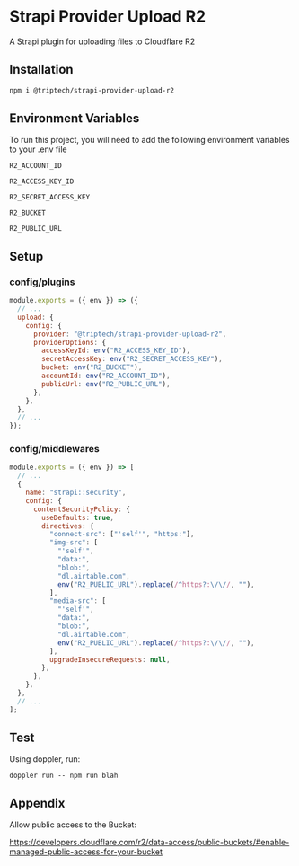 # Strapi Provider Upload R2

A Strapi plugin for uploading files to Cloudflare R2

## Installation

```bash
npm i @triptech/strapi-provider-upload-r2
```

## Environment Variables

To run this project, you will need to add the following environment variables to your .env file

`R2_ACCOUNT_ID`

`R2_ACCESS_KEY_ID`

`R2_SECRET_ACCESS_KEY`

`R2_BUCKET`

`R2_PUBLIC_URL`

## Setup

### config/plugins

```javascript
module.exports = ({ env }) => ({
  // ...
  upload: {
    config: {
      provider: "@triptech/strapi-provider-upload-r2",
      providerOptions: {
        accessKeyId: env("R2_ACCESS_KEY_ID"),
        secretAccessKey: env("R2_SECRET_ACCESS_KEY"),
        bucket: env("R2_BUCKET"),
        accountId: env("R2_ACCOUNT_ID"),
        publicUrl: env("R2_PUBLIC_URL"),
      },
    },
  },
  // ...
});
```

### config/middlewares

```javascript
module.exports = ({ env }) => [
  // ...
  {
    name: "strapi::security",
    config: {
      contentSecurityPolicy: {
        useDefaults: true,
        directives: {
          "connect-src": ["'self'", "https:"],
          "img-src": [
            "'self'",
            "data:",
            "blob:",
            "dl.airtable.com",
            env("R2_PUBLIC_URL").replace(/^https?:\/\//, ""),
          ],
          "media-src": [
            "'self'",
            "data:",
            "blob:",
            "dl.airtable.com",
            env("R2_PUBLIC_URL").replace(/^https?:\/\//, ""),
          ],
          upgradeInsecureRequests: null,
        },
      },
    },
  },
  // ...
];
```

## Test

Using doppler, run: 

`doppler run -- npm run blah`

## Appendix

Allow public access to the Bucket:

https://developers.cloudflare.com/r2/data-access/public-buckets/#enable-managed-public-access-for-your-bucket

